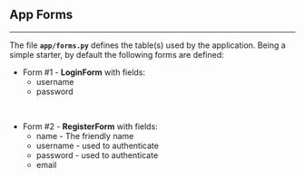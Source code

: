 ## App Forms
---

The file **`app/forms.py`** defines the table(s) used by the application. Being a simple starter, by default the following forms are defined:

- Form #1 - **LoginForm** with fields:
    - username
    - password

<br />

- Form #2 - **RegisterForm** with fields:
    - name - The friendly name
    - username - used to authenticate
    - password - used to authenticate
    - email

<br />
